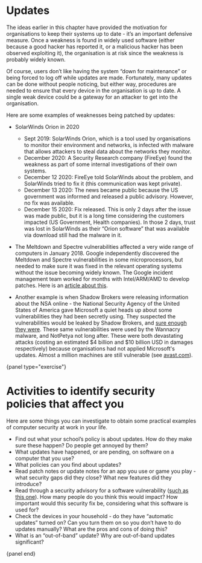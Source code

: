# Updates

The ideas earlier in this chapter have provided the motivation for organisations to keep their systems up to date - it’s an important defensive measure.
Once a weakness is found in widely used software (either because a good hacker has reported it, or a malicious hacker has been observed exploiting it), the organisation is at risk since the weakness is probably widely known.

Of course, users don’t like having the system “down for maintenance” or being forced to log off while updates are made.
Fortunately, many updates can be done without people noticing, but either way, procedures are needed to ensure that every device in the organisation is up to date.
A single weak device could be a gateway for an attacker to get into the organisation.

Here are some examples of weaknesses being patched by updates:

- SolarWinds Orion in 2020

    - Sept 2019: SolarWinds Orion, which is a tool used by organisations to monitor their environment and networks, is infected with malware that allows attackers to steal data about the networks they monitor.
    - December 2020: A Security Research company (FireEye) found the weakness as part of some internal investigations of their own systems.
    - December 12 2020: FireEye told SolarWinds about the problem, and SolarWinds tried to fix it (this communication was kept private).
    - December 13 2020: The news became public because the US government was informed and released a public advisory. However, no fix was available.
    - December 15 2020: Fix released. This is only 2 days after the issue was made public, but it is a long time considering the customers impacted (US Government, Health companies). In those 2 days, trust was lost in SolarWinds as their “Orion software” that was available via download still had the malware in it.

- The Meltdown and Spectre vulnerabilities affected a very wide range of computers in January 2018.
  Google independently discovered the Meltdown and Spectre vulnerabilities in some microprocessors, but needed to make sure it was fixed in the relevant operating systems without the issue becoming widely known.
  The Google incident management team worked for months with Intel/ARM/AMD to develop patches. Here is an [article about this](https://www.theverge.com/2018/1/11/16878670/meltdown-spectre-disclosure-embargo-google-microsoft-linux).
- Another example is when Shadow Brokers were releasing information about the NSA online - the National Security Agency of the United States of America gave Microsoft a quiet heads up about some vulnerabilities they had been secretly using.
  They suspected the vulnerabilities would be leaked by Shadow Brokers, and [sure enough they were](https://www.zdnet.com/article/microsoft-quietly-patched-latest-shadow-brokers-hacks/).
  These same vulnerabilities were used by the Wannacry malware, and NotPetya not long after. These were both devastating attacks (costing an estimated $4 billion and $10 billion USD in damages respectively) because organisations had not applied Microsoft's updates. Almost a million machines are still vulnerable (see [avast.com](https://www.avast.com/c-eternalblue)).

{panel type="exercise"}

# Activities to identify security policies that affect you

Here are some things you can investigate to obtain some practical examples of computer security at work in your life.

- Find out what your school’s policy is about updates.
  How do they make sure these happen?
  Do people get annoyed by them?
- What updates have happened, or are pending, on software on a computer that you use?
- What policies can you find about updates?
- Read patch notes or update notes for an app you use or game you play - what security gaps did they close?
  What new features did they introduce?
- Read through a security advisory for a software vulnerability ([such as this one](https://www.cert.govt.nz/it-specialists/advisories/urgent-microsoft-exchange-security-update/)).
  How many people do you think this would impact?
  How important would this security fix be, considering what this software is used for?
- Check the devices in your household - do they have “automatic updates” turned on?
  Can you turn them on so you don’t have to do updates manually?
  What are the pros and cons of doing this?
- What is an “out-of-band” update?
  Why are out-of-band updates significant?

{panel end}
